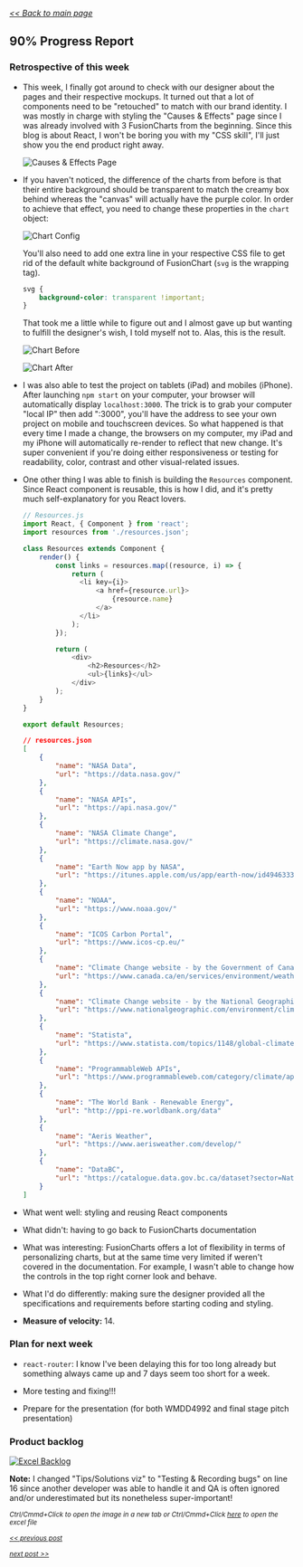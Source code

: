 _[<< Back to main page](https://maggievu.github.io/learning-reactjs/)_

## 90% Progress Report

### Retrospective of this week

- This week, I finally got around to check with our designer about the pages and their respective mockups. It turned out that a lot of components need to be "retouched" to match with our brand identity. I was mostly in charge with styling the "Causes & Effects" page since I was already involved with 3 FusionCharts from the beginning. Since this blog is about React, I won't be boring you with my "CSS skill", I'll just show you the end product right away.

    ![Causes & Effects Page](../assets/images/week-11-19/causes-effects.png "Causes & Effects Page")

- If you haven't noticed, the difference of the charts from before is that their entire background should be transparent to match the creamy box behind whereas the "canvas" will actually have the purple color. In order to achieve that effect, you need to change these properties in the ```chart``` object:

    ![Chart Config](../assets/images/week-11-19/chartConfig.png "Chart Config")

    You'll also need to add one extra line in your respective CSS file to get rid of the default white background of FusionChart (```svg``` is the wrapping tag).

    ```css
    svg {
        background-color: transparent !important;
    }
    ```

    That took me a little while to figure out and I almost gave up but wanting to fulfill the designer's wish, I told myself not to. Alas, this is the result.

    ![Chart Before](../assets/images/week-11-19/tempChart-before.png "Chart Before")

    ![Chart After](../assets/images/week-11-19/tempChart-after.png "Chart After")


- I was also able to test the project on tablets (iPad) and mobiles (iPhone). After launching ```npm start``` on your computer, your browser will automatically display ```localhost:3000```. The trick is to grab your computer "local IP" then add ":3000", you'll have the address to see your own project on mobile and touchscreen devices. So what happened is that every time I made a change, the browsers on my computer, my iPad and my iPhone will automatically re-render to reflect that new change. It's super convenient if you're doing either responsiveness or testing for readability, color, contrast and other visual-related issues.

- One other thing I was able to finish is building the ```Resources``` component. Since React component is reusable, this is how I did, and it's pretty much self-explanatory for you React lovers.

    ```js
    // Resources.js
    import React, { Component } from 'react';
    import resources from './resources.json';

    class Resources extends Component {
        render() {
            const links = resources.map((resource, i) => {
                return (
                  <li key={i}>
                      <a href={resource.url}>
                          {resource.name}
                      </a>
                  </li>
                );
            });

            return (
                <div>
                    <h2>Resources</h2>
                    <ul>{links}</ul>
                </div>
            );
        }
    }

    export default Resources;
    ```

    ```json
    // resources.json
    [
        {
            "name": "NASA Data",
            "url": "https://data.nasa.gov/"
        },
        {
            "name": "NASA APIs",
            "url": "https://api.nasa.gov/"
        },
        {
            "name": "NASA Climate Change",
            "url": "https://climate.nasa.gov/"
        },
        {
            "name": "Earth Now app by NASA",
            "url": "https://itunes.apple.com/us/app/earth-now/id494633346?mt=8"
        },
        {
            "name": "NOAA",
            "url": "https://www.noaa.gov/"
        },
        {
            "name": "ICOS Carbon Portal",
            "url": "https://www.icos-cp.eu/"
        },
        {
            "name": "Climate Change website - by the Government of Canada",
            "url": "https://www.canada.ca/en/services/environment/weather/climatechange.html"
        },
        {
            "name": "Climate Change website - by the National Geographic",
            "url": "https://www.nationalgeographic.com/environment/climate-change/"
        },
        {
            "name": "Statista",
            "url": "https://www.statista.com/topics/1148/global-climate-change/ "
        },
        {
            "name": "ProgrammableWeb APIs",
            "url": "https://www.programmableweb.com/category/climate/api"
        },
        {
            "name": "The World Bank - Renewable Energy",
            "url": "http://ppi-re.worldbank.org/data"
        },
        {
            "name": "Aeris Weather",
            "url": "https://www.aerisweather.com/develop/"
        },
        {
            "name": "DataBC",
            "url": "https://catalogue.data.gov.bc.ca/dataset?sector=Natural+Resources&download_audience=Public"
        }
    ]
    ```

- What went well: styling and reusing React components

- What didn't: having to go back to FusionCharts documentation

- What was interesting: FusionCharts offers a lot of flexibility in terms of personalizing charts, but at the same time very limited if weren't covered in the documentation. For example, I wasn't able to change how the controls in the top right corner look and behave.

- What I'd do differently: making sure the designer provided all the specifications and requirements before starting coding and styling.

- __Measure of velocity:__ 14.

### Plan for next week

- ```react-router```: I know I've been delaying this for too long already but something always came up and 7 days seem too short for a week.

- More testing and fixing!!!

- Prepare for the presentation (for both WMDD4992 and final stage pitch presentation)

### Product backlog

[![Excel Backlog](../assets/images/week-11-19/project-90.png "Excel Backlog")](https://maggievu.github.io/learning-reactjs/assets/images/week-11-19/project-90.png)

__Note:__ I changed "Tips/Solutions viz" to "Testing & Recording bugs" on line 16 since another developer was able to handle it and QA is often ignored and/or underestimated but its nonetheless super-important!

_<sub>Ctrl/Cmmd+Click to open the image in a new tab or Ctrl/Cmmd+Click [here](https://drive.google.com/open?id=18PGWuh6UoTUE69R7_MoA-4jQ9zRPGQdT) to open the excel file</sub>_


_<sub>[<< previous post](week-11-12)</sub>_

_<sub>[next post >>](week-11-26)</sub>_
